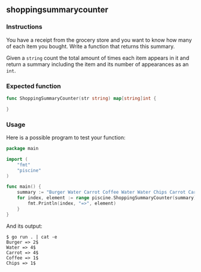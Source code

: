 ## shoppingsummarycounter

### Instructions

You have a receipt from the grocery store and you want to know how many of each item you bought. Write a function that returns this summary.

Given a `string` count the total amount of times each item appears in it and return a summary including the item and its number of appearances as an `int`.

### Expected function

```go
func ShoppingSummaryCounter(str string) map[string]int {

}
```

### Usage

Here is a possible program to test your function:

```go
package main

import (
	"fmt"
	"piscine"
)

func main() {
	summary := "Burger Water Carrot Coffee Water Water Chips Carrot Carrot Burger Carrot Water"
	for index, element := range piscine.ShoppingSummaryCounter(summary) {
		fmt.Println(index, "=>", element)
	}
}

```

And its output:

```console
$ go run . | cat -e
Burger => 2$
Water => 4$
Carrot => 4$
Coffee => 1$
Chips => 1$
```

